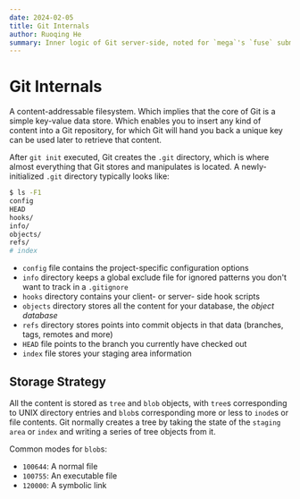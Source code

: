 ```yaml
---
date: 2024-02-05
title: Git Internals
author: Ruoqing He
summary: Inner logic of Git server-side, noted for `mega`'s `fuse` submodule.
---
```


# Git Internals

A content-addressable filesystem. Which implies that the core of Git is a simple key-value data store. Which enables you to insert any kind of content into a Git repository, for which Git will hand you back a unique key can be used later to retrieve that content.

After `git init` executed, Git creates the `.git` directory, which is where almost everything that Git stores and manipulates is located. A newly-initialized `.git` directory typically looks like:

```sh
$ ls -F1
config
HEAD
hooks/
info/
objects/
refs/
# index
```

- `config` file contains the project-specific configuration options
- `info` directory keeps a global exclude file for ignored patterns you don't want to track in a `.gitignore`
- `hooks` directory contains your client- or server- side hook scripts
- `objects` directory stores all the content for your database, the *object database*
- `refs` directory stores points into commit objects in that data (branches, tags, remotes and more)
- `HEAD` file points to the branch you currently have checked out
- `index` file stores your staging area information

## Storage Strategy

All the content is stored as `tree` and `blob` objects, with `tree`s corresponding to UNIX directory entries and `blob`s corresponding more or less to `inode`s or file contents. Git normally creates a tree by taking the state of the `staging area` or `index` and writing a series of tree objects from it.

Common modes for `blob`s:
- `100644`: A normal file
- `100755`: An executable file
- `120000`: A symbolic link


